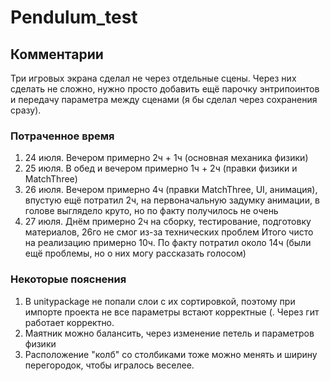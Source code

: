 # Pendulum_test

## Комментарии
Три игровых экрана сделал не через отдельные сцены. Через них сделать не сложно, нужно просто добавить ещё парочку энтрипоинтов и передачу параметра между сценами (я бы сделал через сохранения сразу).

### Потраченное время
1. 24 июля. Вечером примерно 2ч + 1ч (основная механика физики)
2. 25 июля. В обед и вечером примерно 1ч + 2ч (правки физики и MatchThree)
3. 26 июля. Вечером примерно 4ч (правки MatchThree, UI, анимация), впустую ещё потратил 2ч, на первоначальную задумку анимации, в голове выглядело круто, но по факту получилось не очень
3. 27 июля. Днём примерно 2ч на сборку, тестирование, подготовку материалов, 26го не смог из-за технических проблем
Итого чисто на реализацию примерно 10ч. По факту потратил около 14ч (были ещё проблемы, но о них могу рассказать голосом)

### Некоторые пояснения
1. В unitypackage не попали слои с их сортировкой, поэтому при импорте проекта не все параметры встают корректные (. Через гит работает корректно.
2. Маятник можно балансить, через изменение петель и параметров физики
3. Расположение "колб" со столбиками тоже можно менять и ширину перегородок, чтобы игралось веселее.
